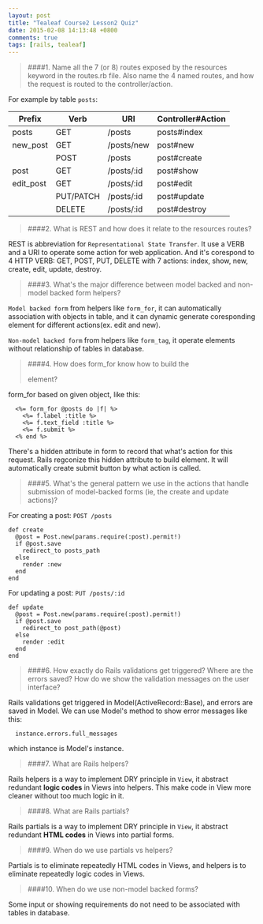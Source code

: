 ```yaml
---
layout: post
title: "Tealeaf Course2 Lesson2 Quiz"
date: 2015-02-08 14:13:48 +0800
comments: true
tags: [rails, tealeaf]
---
```



> ####1. Name all the 7 (or 8) routes exposed by the resources keyword in the routes.rb file. Also name the 4 named routes, and how the request is routed to the controller/action.

  For example by table `posts`:

  |Prefix   |Verb   |URI   |Controller#Action   |
  |---------|----------|-----------|-----------|
  |posts   |GET   |/posts   |posts#index   |
  |new_post   |GET   |/posts/new   |post#new   |
  |   |POST   |/posts   |post#create   |
  |post   |GET   |/posts/:id   |post#show   |
  |edit_post   |GET   |/posts/:id   |post#edit   |
  |   |PUT/PATCH   |/posts/:id   |post#update   |
  |   |DELETE   |/posts/:id   |post#destroy   |

<!--more-->

> ####2. What is REST and how does it relate to the resources routes?

  REST is abbreviation for `Representational State Transfer`. It use a VERB and a URI to operate some action for web application. And it's corespond to 4 HTTP VERB: GET, POST, PUT, DELETE with 7 actions: index, show, new, create, edit, update, destroy.

> ####3. What's the major difference between model backed and non-model backed form helpers?

  `Model backed form` from helpers like `form_for`, it can automatically association with objects in table, and it can dynamic generate coresponding element for different actions(ex. edit and new).

  `Non-model backed form` from helpers like `form_tag`, it operate elements without relationship of tables in database.

> ####4. How does form_for know how to build the <form> element?

  form_for based on given object, like this:
```
  <%= form_for @posts do |f| %>
    <%= f.label :title %>
    <%= f.text_field :title %>
    <%= f.submit %>
  <% end %>
```
  There's a hidden attribute in form to record that what's action for this request. Rails regconize this hidden attribute to build <form> element. It will automatically create submit button by what action is called.

> ####5. What's the general pattern we use in the actions that handle submission of model-backed forms (ie, the create and update actions)?

For creating a post: `POST /posts`
```
def create
  @post = Post.new(params.require(:post).permit!)
  if @post.save
    redirect_to posts_path
  else
    render :new
  end
end  
```
  
  For updating a post: `PUT /posts/:id`
```
def update
  @post = Post.new(params.require(:post).permit!)
  if @post.save
    redirect_to post_path(@post)
  else
    render :edit
  end
end  
```

> ####6. How exactly do Rails validations get triggered? Where are the errors saved? How do we show the validation messages on the user interface?

  Rails validations get triggered in Model(ActiveRecord::Base), and errors are saved in Model.
  We can use Model's method to show error messages like this:
```
  instance.errors.full_messages
```
  which instance is Model's instance.

> ####7. What are Rails helpers?

  Rails helpers is a way to implement DRY principle in `View`, it abstract redundant **logic codes** in Views into helpers.
This make code in View more cleaner without too much logic in it.

> ####8. What are Rails partials?

  Rails partials is a way to implement DRY principle in `View`, it abstract redundant **HTML codes** in Views into partial forms.

> ####9. When do we use partials vs helpers?

  Partials is to eliminate repeatedly HTML codes in Views, and helpers is to eliminate repeatedly logic codes in Views.

> ####10. When do we use non-model backed forms?

  Some input or showing requirements do not need to be associated with tables in database.
